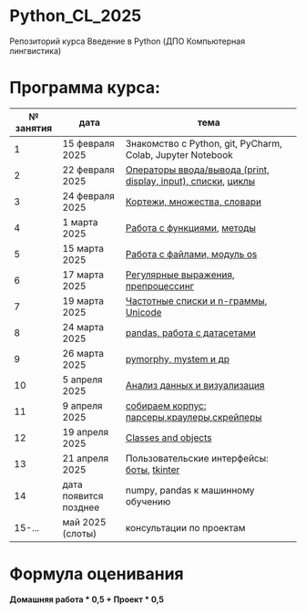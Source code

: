 # Python_CL_2025
Репозиторий курса Введение в Python (ДПО Компьютерная лингвистика)

# Программа курса: 

<table>
<thead>
<tr>
<th>№ занятия</th>
<th>дата</th>
<th>тема</th>
</tr>
</thead>
<tbody>
<tr>
<td>1</td>
<td>15 февраля 2025</td>
<td>Знакомство с Python, git, PyCharm, Colab, Jupyter Notebook</td>
<tr>
<td>2</td>
<td>22 февраля 2025</td>
<td><a href="https://github.com/AnnSenina/Python_CL_2025/blob/main/notebooks/Python_1_Intro.ipynb">Операторы ввода/вывода (print, display, input), списки</a>, <a href="https://github.com/AnnSenina/Python_CL_2025/blob/main/notebooks/Python_2_if%2C_while%2C_for.ipynb">циклы</a></td>
<tr>
<td>3</td>
<td>24 февраля 2025</td>
<td><a href="https://github.com/AnnSenina/Python_CL_2025/blob/main/notebooks/Python_3_tuple%2C_set%2C_dict.ipynb">Кортежи, множества, словари</a></td>
<tr>
<td>4</td>
<td>1 марта 2025</td>
<td><a href='https://github.com/AnnSenina/Python_CL_2025/blob/main/notebooks/Python_4_Function.ipynb'>Работа с функциями</a>, <a href='https://github.com/AnnSenina/Python_CL_2025/blob/main/notebooks/Python_5_%D0%A8%D0%BF%D0%B0%D1%80%D0%B3%D0%B0%D0%BB%D0%BA%D0%B0_%D0%BF%D0%BE_%D0%BC%D0%B5%D1%82%D0%BE%D0%B4%D0%B0%D0%BC.ipynb'>методы</a></td>
<tr>
<td>5</td>
<td>15 марта 2025</td>
<td><a href="https://github.com/AnnSenina/Python_CL_2025/blob/main/notebooks/Python_5_os%2C_files.ipynb">Работа с файлами, модуль os</a></td>
<tr>
<td>6</td>
<td>17 марта 2025</td>
<td><a href='https://github.com/AnnSenina/Python_CL_2025/blob/main/notebooks/Python_6_regex.ipynb'>Регулярные выражения, препроцессинг</a></td>
<tr>
<td>7</td>
<td>19 марта 2025</td>
<td><a href='https://github.com/AnnSenina/Python_CL_2025/blob/main/notebooks/Python_7_NLTK,_%D1%87%D0%B0%D1%81%D1%82%D0%BE%D1%82%D0%BD%D1%8B%D0%B5_%D1%81%D0%BF%D0%B8%D1%81%D0%BA%D0%B8,_n_%D0%B3%D1%80%D0%B0%D0%BC%D0%BC%D1%8B.ipynb'>Частотные списки и n-граммы</a>, <a href='https://github.com/AnnSenina/Python_CL_2025/blob/main/notebooks/%D0%A0%D0%B0%D0%B1%D0%BE%D1%82%D0%B0_%D1%81_Unicode_%D0%B2_Python.ipynb'>Unicode</a></td>
<tr>
<td>8</td>
<td>24 марта 2025</td>
<td><a href='https://github.com/AnnSenina/Python_CL_2025/blob/main/notebooks/Python_8_pandas.ipynb'>pandas, работа с датасетами</a></td>
<tr>
<td>9</td>
<td>26 марта 2025</td>
<td><a href='https://github.com/AnnSenina/Python_CL_2025/blob/main/notebooks/Python_9_pymorphy,_mystem.ipynb'>pymorphy, mystem и др</a></td>
<tr>
<td>10</td>
<td>5 апреля 2025</td>
<td><a href='https://github.com/AnnSenina/Python_CL_2025/blob/main/notebooks/Python_11_Viz.ipynb'>Анализ данных и визуализация</a></td>
<tr>
<td>11</td>
<td>9 апреля 2025</td>
<td><a href='https://github.com/AnnSenina/Python_CL_2025/blob/main/notebooks/Python_12_BeautifulSoup.ipynb'>собираем корпус: парсеры,краулеры,скрейперы</a></td>
<tr>
<td>12</td>
<td>19 апреля 2025</td>
<td><a href='https://github.com/AnnSenina/Python_CL_2025/blob/main/notebooks/Python_13_intro_to_OOP.ipynb'>Classes and objects</a></td>
<tr>
<td>13</td>
<td>21 апреля 2025</td>
<td>Пользовательские интерфейсы: <a href='https://github.com/AnnSenina/Python_CL_2025/blob/main/notebooks/Python_14_%D0%9F%D1%80%D0%BE%D1%81%D1%82%D1%8B%D0%B5_%D0%B1%D0%BE%D1%82%D1%8B_%D0%B2_%D1%82%D0%B3_2024.ipynb'>боты</a>, <a href='https://github.com/AnnSenina/Python_CL_2025/blob/main/notebooks/Python_14_tkinter.ipynb'>tkinter</a></td>
<tr>
<td>14</td>
<td>дата появится позднее</td>
<td>numpy, pandas к машинному обучению</td>
<tr>
<td>15-...</td>
<td>май 2025 (слоты)</td>
<td>консультации по проектам</td>
<table>

# Формула оценивания

**Домашняя работа * 0,5 + Проект * 0,5**
